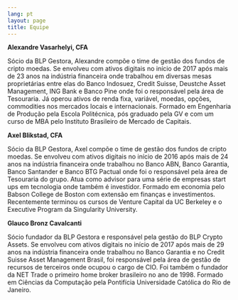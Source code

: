 ```yaml
---
lang: pt
layout: page
title: Equipe
---
```


**Alexandre Vasarhelyi, CFA**

Sócio da BLP Gestora, Alexandre compõe o time de gestão dos fundos de cripto moedas. Se envolveu com ativos digitais no início de 2017 após mais de 23 anos na indústria financeira onde trabalhou em diversas mesas proprietárias entre elas do Banco Indosuez, Credit Suisse, Deustche Asset Management, ING Bank e Banco Pine onde foi o responsável pela área de Tesouraria. Já operou ativos de renda fixa, variável, moedas, opções, commodities nos mercados locais e internacionais. Formado em Engenharia de Produção pela Escola Politécnica, pós graduado pela GV e com um curso de MBA pelo Instituto Brasileiro de Mercado de Capitais.

**Axel Blikstad, CFA**

Sócio da BLP Gestora, Axel compõe o time de gestão dos fundos de cripto moedas. Se envolveu com ativos digitais no início de 2016 após mais de 24 anos na indústria financeira onde trabalhou no Banco ABN, Banco Garantia, Banco Santander e Banco BTG Pactual onde foi o responsável pela área de Tesouraria do grupo. Atua como advisor para uma série de empresas start ups em tecnologia onde também é investidor. Formado em economia pelo Babson College de Boston com extensão em finanças e investimentos. Recentemente terminou os cursos de Venture Capital da UC Berkeley e o Executive Program da Singularity University.

**Glauco Bronz Cavalcanti**

Sócio fundador da BLP Gestora e responsável pela gestão do BLP Crypto Assets. Se envolveu com ativos digitais no início de 2017 após mais de 29 anos na indústria financeira onde trabalhou no Banco Garantia e no Credit Suisse Asset Management Brasil, foi responsável pela área de gestão de recursos de terceiros onde ocupou o cargo de CIO. Foi também o fundador da NET Trade o primeiro home broker brasileiro no ano de 1998. Formado em Ciências da Computação pela Pontifícia Universidade Católica do Rio de Janeiro.
